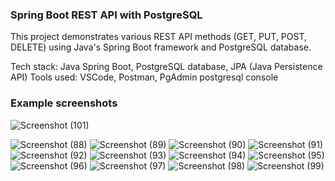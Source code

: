 ### Spring Boot REST API with PostgreSQL

This project demonstrates various REST API methods (GET, PUT, POST, DELETE) using Java's Spring Boot framework and PostgreSQL database.

Tech stack: Java Spring Boot, PostgreSQL database, JPA (Java Persistence API)
Tools used: VSCode, Postman, PgAdmin postgresql console

### Example screenshots
![Screenshot (101)](https://github.com/user-attachments/assets/29b9e656-eca1-4750-8a80-14f8c7b8f590)

![Screenshot (88)](https://github.com/user-attachments/assets/cf8d207a-339c-40d8-ae82-1d75dc0877c6)
![Screenshot (89)](https://github.com/user-attachments/assets/d3757c7c-7600-4741-bb89-24c55f1edc72)
![Screenshot (90)](https://github.com/user-attachments/assets/786d712f-d211-420c-a189-e04061bfca7c)
![Screenshot (91)](https://github.com/user-attachments/assets/fed22d8f-0a2c-48e6-a232-37557afc6fa9)
![Screenshot (92)](https://github.com/user-attachments/assets/a2e8a047-e1ad-494c-a939-23dc9d38abf6)
![Screenshot (93)](https://github.com/user-attachments/assets/5ec06a9c-3e89-423e-ac7b-56320fc6fd6e)
![Screenshot (94)](https://github.com/user-attachments/assets/a84cf876-24fc-4e4d-a9d4-c5a9b670c75b)
![Screenshot (95)](https://github.com/user-attachments/assets/8dcc7de7-eb56-4a8b-b78c-291393f069a4)
![Screenshot (96)](https://github.com/user-attachments/assets/f64405c4-31a5-4140-881d-dae09b5d61cd)
![Screenshot (97)](https://github.com/user-attachments/assets/8939c020-ac7c-469a-8452-fe80c49bd486)
![Screenshot (98)](https://github.com/user-attachments/assets/9c231594-8efc-4efd-916b-872b326f2079)
![Screenshot (99)](https://github.com/user-attachments/assets/dfed3741-2140-4cc1-a295-ca8bcec6c59b)
